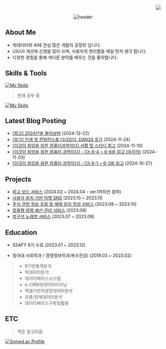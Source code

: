 <p align="end">
 <a href="https://hits.seeyoufarm.com"><img src="https://hits.seeyoufarm.com/api/count/incr/badge.svg?url=https%3A%2F%2Fgithub.com%2Fjeongmin59&count_bg=%2349D9D2&title_bg=%238C8C8C&icon=&icon_color=%23E7E7E7&title=%E2%9C%A8&edge_flat=false"/></a>
</p>
<div align="center">
  
  ![header](https://capsule-render.vercel.app/api?type=venom&color=gradient&customColorList=2&stroke=000000&strokeWidth=0.5&height=150&section=header&text=Hi!%20I'm%20Jeongmin😉&fontSize=50)

</div>

## About Me

- 빅데이터와 AI에 관심 많은 개발자 공정민 입니다.
- UX/UI 개선에 신경을 많이 쓰며, 사용자의 편리함을 제일 먼저 생각 합니다.
- 다양한 경험을 통해 색다른 분야를 배우는 것을 좋아합니다.

## Skills & Tools
[![My Skills](https://skillicons.dev/icons?i=react,ts,tailwind,vscode,figma,notion,git)](https://skillicons.dev)

> 현재 공부 중

[![My Skills](https://skillicons.dev/icons?i=supabase,next,java,spring)](https://skillicons.dev)


## Latest Blog Posting
<!-- TISTORY:START -->
- [[회고] 2024년을 돌아보며](https://dev-jeongmin.tistory.com/43) (2024-12-22)
- [[후기] 인생 첫 컨퍼런스를 다녀오다, DAN24 후기](https://dev-jeongmin.tistory.com/42) (2024-11-24)
- [[이것이 취업을 위한 컴퓨터과학이다] 서평 및 스터디 회고](https://dev-jeongmin.tistory.com/41) (2024-11-10)
- [[이것이 취업을 위한 컴퓨터 과학이다] - Ch 6-4 ~ 6-6을 읽고 (마지막)](https://dev-jeongmin.tistory.com/40) (2024-11-03)
- [[이것이 취업을 위한 컴퓨터 과학이다] - Ch 6-1 ~ 6-3을 읽고](https://dev-jeongmin.tistory.com/39) (2024-10-27)
<!-- TISTORY:END -->

## Projects

- [회고 보드 서비스](https://github.com/jeongmin59/past-forward-frontend) (2024.02 ~ 2024.04 - ver.1까지만 참여)
- [사용자 위치 기반 익명 SNS](https://github.com/jeongmin59/donggam) (2023.10 ~ 2023.11)
- [주식 관련 정보 조회 및 매매 일지 작성 서비스](https://github.com/jeongmin59/antoday) (2023.08 ~ 2023.10)
- [맞춤형 여행 예산 관리 서비스](https://github.com/jeongmin59/ShinhanHack_SawSim) (2023.09)
- [방구석 노래방 서비스](https://github.com/jeongmin59/ssarout) (2023.07 ~ 2023.08)


## Education
- SSAFY 9기 수료 (2023.01 ~ 2023.12)

- 동아대 사회학과 / 경영정보학과(복수전공) (2019.03 ~ 2023.02)

> - R기반통계분석
> - 빅데이터분석
> - 데이터베이스시스템
> - e-CRM과데이터마이닝
> - 엑셀기반의경영데이터분석
> - 유통/판매데이터분석
> - 데이터베이스구축및활용

## ETC

> 백준 알고리즘


[![Solved.ac Profile](http://mazassumnida.wtf/api/generate_badge?boj=jmgong59)](https://solved.ac/jmgong59)
